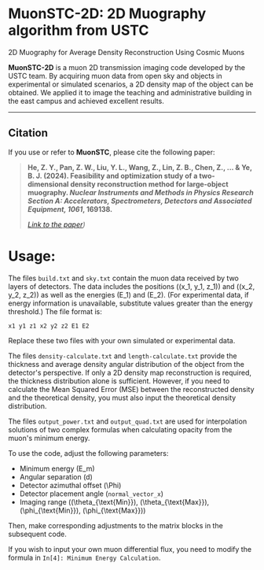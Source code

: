 # MuonSTC-2D: 2D Muography algorithm from USTC
2D Muography for Average Density Reconstruction Using Cosmic Muons

**MuonSTC-2D** is a muon 2D transmission imaging code developed by the USTC team. By acquiring muon data from open sky and objects in experimental or simulated scenarios, a 2D density map of the object can be obtained. We applied it to image the teaching and administrative building in the east campus and achieved excellent results.

---

## Citation

If you use or refer to **MuonSTC**, please cite the following paper:  
> **He, Z. Y., Pan, Z. W., Liu, Y. L., Wang, Z., Lin, Z. B., Chen, Z., ... & Ye, B. J. (2024). Feasibility and optimization study of a two-dimensional density reconstruction method for large-object muography. *Nuclear Instruments and Methods in Physics Research Section A: Accelerators, Spectrometers, Detectors and Associated Equipment, 1061*, 169138.**  
>
> *[Link to the paper](https://doi.org/10.1016/j.nima.2024.169138))*


# Usage:
The files `build.txt` and `sky.txt` contain the muon data received by two layers of detectors. The data includes the positions \((x_1, y_1, z_1)\) and \((x_2, y_2, z_2)\) as well as the energies \(E_1\) and \(E_2\). (For experimental data, if energy information is unavailable, substitute values greater than the energy threshold.) The file format is:  
```
x1 y1 z1 x2 y2 z2 E1 E2
```
Replace these two files with your own simulated or experimental data.

The files `density-calculate.txt` and `length-calculate.txt` provide the thickness and average density angular distribution of the object from the detector's perspective. If only a 2D density map reconstruction is required, the thickness distribution alone is sufficient. However, if you need to calculate the Mean Squared Error (MSE) between the reconstructed density and the theoretical density, you must also input the theoretical density distribution.

The files `output_power.txt` and `output_quad.txt` are used for interpolation solutions of two complex formulas when calculating opacity from the muon's minimum energy.

To use the code, adjust the following parameters:
- Minimum energy \(E_m\)
- Angular separation \(d\)
- Detector azimuthal offset \(\Phi\)
- Detector placement angle (`normal_vector_x`)
- Imaging range (\(\theta_{\text{Min}}\), \(\theta_{\text{Max}}\), \(\phi_{\text{Min}}\), \(\phi_{\text{Max}}\))

Then, make corresponding adjustments to the matrix blocks in the subsequent code.

If you wish to input your own muon differential flux, you need to modify the formula in `In[4]: Minimum Energy Calculation`.
